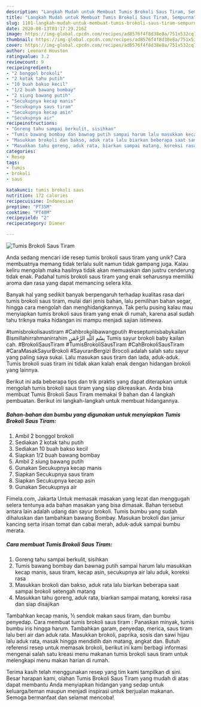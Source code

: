```yaml
---
description: "Langkah Mudah untuk Membuat Tumis Brokoli Saus Tiram, Sempurna"
title: "Langkah Mudah untuk Membuat Tumis Brokoli Saus Tiram, Sempurna"
slug: 1101-langkah-mudah-untuk-membuat-tumis-brokoli-saus-tiram-sempurna
date: 2020-08-13T03:17:29.216Z
image: https://img-global.cpcdn.com/recipes/ad8576f4f8d38e8a/751x532cq70/tumis-brokoli-saus-tiram-foto-resep-utama.jpg
thumbnail: https://img-global.cpcdn.com/recipes/ad8576f4f8d38e8a/751x532cq70/tumis-brokoli-saus-tiram-foto-resep-utama.jpg
cover: https://img-global.cpcdn.com/recipes/ad8576f4f8d38e8a/751x532cq70/tumis-brokoli-saus-tiram-foto-resep-utama.jpg
author: Leonard Houston
ratingvalue: 3.2
reviewcount: 9
recipeingredient:
- "2 bonggol brokoli"
- "2 kotak tahu putih"
- "10 buah bakso kecil"
- "1/2 buah bawang bombay"
- "2 siung bawang putih"
- "Secukupnya kecap manis"
- "Secukupnya saus tiram"
- "Secukupnya kecap asin"
- "Secukupnya air"
recipeinstructions:
- "Goreng tahu sampai berkulit, sisihkan"
- "Tumis bawang bombay dan bawnag putih sampai harum lalu masukkan kecap manis, saus tiram, kecap asin, secukupnya air lalu aduk, koreksi rasa"
- "Masukkan brokoli dan bakso, aduk rata lalu biarkan beberapa saat sampai brokoli setengah matang"
- "Masukkan tahu goreng, aduk rata, biarkan sampai matang, koreksi rasa dan siap disajikan"
categories:
- Resep
tags:
- tumis
- brokoli
- saus

katakunci: tumis brokoli saus 
nutrition: 172 calories
recipecuisine: Indonesian
preptime: "PT35M"
cooktime: "PT40M"
recipeyield: "2"
recipecategory: Dinner

---
```



![Tumis Brokoli Saus Tiram](https://img-global.cpcdn.com/recipes/ad8576f4f8d38e8a/751x532cq70/tumis-brokoli-saus-tiram-foto-resep-utama.jpg)

Anda sedang mencari ide resep tumis brokoli saus tiram yang unik? Cara membuatnya memang tidak terlalu sulit namun tidak gampang juga. Kalau keliru mengolah maka hasilnya tidak akan memuaskan dan justru cenderung tidak enak. Padahal tumis brokoli saus tiram yang enak seharusnya memiliki aroma dan rasa yang dapat memancing selera kita.

Banyak hal yang sedikit banyak berpengaruh terhadap kualitas rasa dari tumis brokoli saus tiram, mulai dari jenis bahan, lalu pemilihan bahan segar, hingga cara mengolah dan menghidangkannya. Tak perlu pusing kalau mau menyiapkan tumis brokoli saus tiram yang enak di rumah, karena asal sudah tahu triknya maka hidangan ini mampu menjadi sajian istimewa.

#tumisbrokolisaustiram #Cahbrokolibawangputih #reseptumisbabykailan Bismillahirrahmanirrahim بِسْمِ اللَّهِ الرَّحْمَنِ Tumis sayur brokoli baby kailan cah. #BrokoliSausTiram #TumisBrokoliSausTiram #CahBrokoliSausTiram #CaraMasakSayurBrokoli #SayuranBergizi Brocoli adalah salah satu sayur yang paling saya sukai. Lalu masukan saus tiram dan lada, aduk-aduk. Tumis brokoli suas tiram ini tidak akan kalah enak dengan hidangan brokoli yang lainnya.


Berikut ini ada beberapa tips dan trik praktis yang dapat diterapkan untuk mengolah tumis brokoli saus tiram yang siap dikreasikan. Anda bisa membuat Tumis Brokoli Saus Tiram memakai 9 bahan dan 4 langkah pembuatan. Berikut ini langkah-langkah untuk membuat hidangannya.

<!--inarticleads1-->

##### Bahan-bahan dan bumbu yang digunakan untuk menyiapkan Tumis Brokoli Saus Tiram:

1. Ambil 2 bonggol brokoli
1. Sediakan 2 kotak tahu putih
1. Sediakan 10 buah bakso kecil
1. Siapkan 1/2 buah bawang bombay
1. Ambil 2 siung bawang putih
1. Gunakan Secukupnya kecap manis
1. Siapkan Secukupnya saus tiram
1. Siapkan Secukupnya kecap asin
1. Gunakan Secukupnya air


Fimela.com, Jakarta Untuk memasak masakan yang lezat dan menggugah selera tentunya ada bahan masakan yang bisa dimasak. Bahan tersebut antara lain adalah udang dan sayur brokoli. Tumis bumbu yang sudah dihaluskan dan tambahkan bawang Bombay. Masukan brokoli dan jamur kancing serta irisan tomat dan cabai merah, aduk-aduk sampai bumbu merata. 

<!--inarticleads2-->

##### Cara membuat Tumis Brokoli Saus Tiram:

1. Goreng tahu sampai berkulit, sisihkan
1. Tumis bawang bombay dan bawnag putih sampai harum lalu masukkan kecap manis, saus tiram, kecap asin, secukupnya air lalu aduk, koreksi rasa
1. Masukkan brokoli dan bakso, aduk rata lalu biarkan beberapa saat sampai brokoli setengah matang
1. Masukkan tahu goreng, aduk rata, biarkan sampai matang, koreksi rasa dan siap disajikan


Tambahkan kecap manis, ½ sendok makan saus tiram, dan bumbu penyedap. Cara membuat tumis brokoli saus tiram : Panaskan minyak, tumis bumbu iris hingga harum. Tambahkan garam, penyedap, merica, saus tiram lalu beri air dan aduk rata. Masukkan brokoli, paprika, sosis dan sawi hijau lalu aduk rata, masak hingga mendidih dan matang, angkat dan. Butuh referensi resep untuk memasak brokoli, berikut ini kami berbagi informasi mengenai salah satu kreasi menu makanan tumis brokoli saus tiram untuk melengkapi menu makan harian di rumah. 

Terima kasih telah menggunakan resep yang tim kami tampilkan di sini. Besar harapan kami, olahan Tumis Brokoli Saus Tiram yang mudah di atas dapat membantu Anda menyiapkan hidangan yang sedap untuk keluarga/teman maupun menjadi inspirasi untuk berjualan makanan. Semoga bermanfaat dan selamat mencoba!
